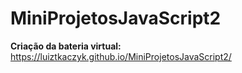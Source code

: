 # MiniProjetosJavaScript2
 **Criação da bateria virtual:** https://luiztkaczyk.github.io/MiniProjetosJavaScript2/

